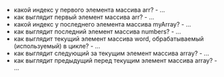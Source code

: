 - какой индекс у первого элемента массива arr? - ...
- как выглядит первый элемент массива arr? - ...
- какой индекс у последнего элемента массива myArray? - ...
- как выглядит последний элемент массива numbers? - ...
- как выглядит текущий элемент массива word, обрабатываемый (используемый) в цикле? - ...
- как выглядит следующий за текущим элемент массива array? - ...
- как выглядит предыдущий перед текущим элемент массива array? - ...